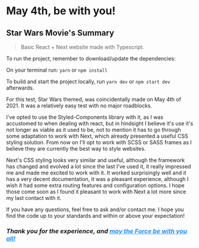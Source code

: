 # May 4th, be with you!
 
## Star Wars Movie's Summary
 
> Basic React + Next website made with Typescript.
 
To run the project, remember to download/update the dependencies:
 
On your terminal run: `yarn` or `npm install`
 
To build and start the project locally, run `yarn dev` or `npm start dev` afterwards.
 
For this test, Star Wars themed, was coincidentally made on May 4th of 2021. It was a relatively easy test with no major roadblocks.
 
I've opted to use the Styled-Components library with it, as I was accustomed to when dealing with react, but in hindsight I believe it's use it's not longer as viable as it used to be, not to mention it has to go through some adaptation to work with Next, which already presented a useful CSS styling solution. From now on I'll opt to work with SCSS or SASS frames as I believe they are currently the best way to style websites.
 
Next's CSS styling looks very similar and useful, although the framework has changed and evolved a lot since the last I've used it, it really impressed me and made me excited to work with it. It worked surprisingly well and it has a very decent documentation, it was a pleasant experience, although I wish it had some extra routing features and configuration options. I hope those come soon as I found it pleasant to work with Next a lot more since my last contact with it.
 
If you have any questions, feel free to ask and/or contact me. I hope you find the code up to your standards and within or above your expectation!
 

### *Thank you for the experience, and <span style="color: dodgerblue;text-decoration: underline;text-decoration-color: dodgerblue;">**may the Force be with you all!**</span>*